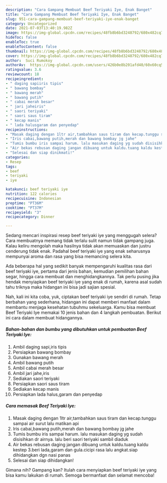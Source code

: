 ```yaml
---
description: "Cara Gampang Membuat Beef Teriyaki Iye, Enak Banget"
title: "Cara Gampang Membuat Beef Teriyaki Iye, Enak Banget"
slug: 951-cara-gampang-membuat-beef-teriyaki-iye-enak-banget
category: Uncategorized
date: 2021-07-03T13:40:19.982Z
image: https://img-global.cpcdn.com/recipes/48fb8b6bd3248792/680x482cq70/beef-teriyaki-iye-foto-resep-utama.jpg
hideToc: false
enableToc: true
enableTocContent: false
thumbnail: https://img-global.cpcdn.com/recipes/48fb8b6bd3248792/680x482cq70/beef-teriyaki-iye-foto-resep-utama.jpg
cover: https://img-global.cpcdn.com/recipes/48fb8b6bd3248792/680x482cq70/beef-teriyaki-iye-foto-resep-utama.jpg
author:  Suci Rumokoy
authorAv:  https://img-global.cpcdn.com/users/426b0e8b201afd40/60x60cq50/avatar.jpg
ratingvalue: 3.6
reviewcount: 18
recipeingredient:
- " daging sapiiris tipis"
- " bawang bombay"
- " bawang merah"
- " bawang putih"
- " cabai merah besar"
- " jari jaheiris"
- " saori teriyaki"
- " saori saus tiram"
- " kecap manis"
- " lada halusgaram dan penyedap"
recipeinstructions:
- "Masak daging dengan 1ltr air,tambahkan saus tiram dan kecap.tunggu sampai air surut lalu matikan api"
- "Iris cabai,bawang putih,merah dan bawang bombay jg jahe"
- "Tumis bumbu iris sampai harum. lalu masukan daging yg sudah disisihkan dr airnya. lalu beri saori teriyaki sambil diaduk"
- "Air bekas rebusan daging jangan dibuang untuk kaldu.tuang kaldu kestep 3.beri lada,garam dan gula.cicipi rasa lalu angkat.siap dihidangkan dgn nasi panas"
- "Selesai dan siap dinikmati!"
categories:
- Resep
tags:
- beef
- teriyaki
- iye

katakunci: beef teriyaki iye 
nutrition: 122 calories
recipecuisine: Indonesian
preptime: "PT36M"
cooktime: "PT37M"
recipeyield: "3"
recipecategory: Dinner

---
```



Sedang mencari inspirasi resep beef teriyaki iye yang menggugah selera? Cara membuatnya memang tidak terlalu sulit namun tidak gampang juga. Kalau keliru mengolah maka hasilnya tidak akan memuaskan dan justru cenderung tidak enak. Padahal beef teriyaki iye yang enak seharusnya mempunyai aroma dan rasa yang bisa memancing selera kita.


Ada beberapa hal yang sedikit banyak mempengaruhi kualitas rasa dari beef teriyaki iye, pertama dari jenis bahan, kemudian pemilihan bahan segar, hingga cara membuat dan menghidangkannya. Tak perlu pusing jika hendak menyiapkan beef teriyaki iye yang enak di rumah, karena asal sudah tahu triknya maka hidangan ini bisa jadi sajian spesial.




Nah, kali ini kita coba, yuk, ciptakan beef teriyaki iye sendiri di rumah. Tetap berbahan yang sederhana, hidangan ini dapat memberi manfaat dalam membantu menjaga kesehatan tubuhmu sekeluarga. Kamu bisa membuat Beef Teriyaki Iye memakai 10 jenis bahan dan 4 langkah pembuatan. Berikut ini cara dalam membuat hidangannya.

<!--inarticleads1-->

##### Bahan-bahan dan bumbu yang dibutuhkan untuk pembuatan Beef Teriyaki Iye:

1. Ambil  daging sapi,iris tipis
1. Persiapkan  bawang bombay
1. Gunakan  bawang merah
1. Ambil  bawang putih
1. Ambil  cabai merah besar
1. Ambil  jari jahe,iris
1. Sediakan  saori teriyaki
1. Persiapkan  saori saus tiram
1. Sediakan  kecap manis
1. Persiapkan  lada halus,garam dan penyedap




<!--inarticleads2-->

##### Cara memasak Beef Teriyaki Iye:

1. Masak daging dengan 1ltr air,tambahkan saus tiram dan kecap.tunggu sampai air surut lalu matikan api
1. Iris cabai,bawang putih,merah dan bawang bombay jg jahe
1. Tumis bumbu iris sampai harum. lalu masukan daging yg sudah disisihkan dr airnya. lalu beri saori teriyaki sambil diaduk
1. Air bekas rebusan daging jangan dibuang untuk kaldu.tuang kaldu kestep 3.beri lada,garam dan gula.cicipi rasa lalu angkat.siap dihidangkan dgn nasi panas
1. Selesai dan siap dihidangkan!



Gimana nih? Gampang kan? Itulah cara menyiapkan beef teriyaki iye yang bisa kamu lakukan di rumah. Semoga bermanfaat dan selamat mencoba!
